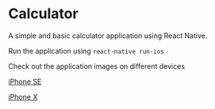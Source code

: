 # Calculator

A simple and basic calculator application using React Native.

Run the application using `react-native run-ios`

Check out the application images on different devices

[iPhone SE](/images/iPhoneSE.png)

[iPhone X](/images/iPhoneX.png)

